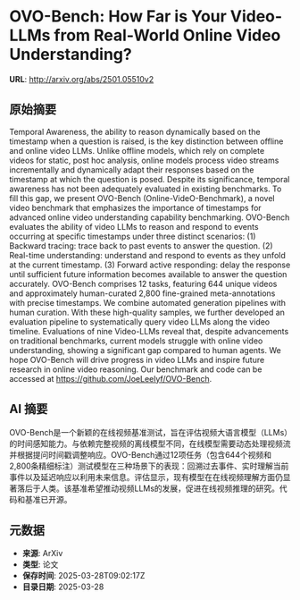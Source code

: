 # OVO-Bench: How Far is Your Video-LLMs from Real-World Online Video Understanding?

**URL**: http://arxiv.org/abs/2501.05510v2

## 原始摘要

Temporal Awareness, the ability to reason dynamically based on the timestamp
when a question is raised, is the key distinction between offline and online
video LLMs. Unlike offline models, which rely on complete videos for static,
post hoc analysis, online models process video streams incrementally and
dynamically adapt their responses based on the timestamp at which the question
is posed. Despite its significance, temporal awareness has not been adequately
evaluated in existing benchmarks. To fill this gap, we present OVO-Bench
(Online-VideO-Benchmark), a novel video benchmark that emphasizes the
importance of timestamps for advanced online video understanding capability
benchmarking. OVO-Bench evaluates the ability of video LLMs to reason and
respond to events occurring at specific timestamps under three distinct
scenarios: (1) Backward tracing: trace back to past events to answer the
question. (2) Real-time understanding: understand and respond to events as they
unfold at the current timestamp. (3) Forward active responding: delay the
response until sufficient future information becomes available to answer the
question accurately. OVO-Bench comprises 12 tasks, featuring 644 unique videos
and approximately human-curated 2,800 fine-grained meta-annotations with
precise timestamps. We combine automated generation pipelines with human
curation. With these high-quality samples, we further developed an evaluation
pipeline to systematically query video LLMs along the video timeline.
Evaluations of nine Video-LLMs reveal that, despite advancements on traditional
benchmarks, current models struggle with online video understanding, showing a
significant gap compared to human agents. We hope OVO-Bench will drive progress
in video LLMs and inspire future research in online video reasoning. Our
benchmark and code can be accessed at https://github.com/JoeLeelyf/OVO-Bench.


## AI 摘要

OVO-Bench是一个新颖的在线视频基准测试，旨在评估视频大语言模型（LLMs）的时间感知能力。与依赖完整视频的离线模型不同，在线模型需要动态处理视频流并根据提问时间戳调整响应。OVO-Bench通过12项任务（包含644个视频和2,800条精细标注）测试模型在三种场景下的表现：回溯过去事件、实时理解当前事件以及延迟响应以利用未来信息。评估显示，现有模型在在线视频理解方面仍显著落后于人类。该基准希望推动视频LLMs的发展，促进在线视频推理的研究。代码和基准已开源。

## 元数据

- **来源**: ArXiv
- **类型**: 论文
- **保存时间**: 2025-03-28T09:02:17Z
- **目录日期**: 2025-03-28
